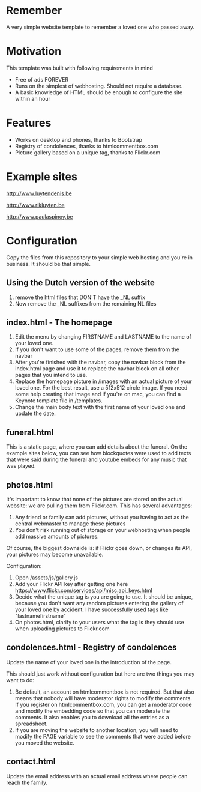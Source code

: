 # Remember
A very simple website template to remember a loved one who passed away.

# Motivation
This template was built with following requirements in mind
* Free of ads FOREVER
* Runs on the simplest of webhosting. Should not require a database.
* A basic knowledge of HTML should be enough to configure the site within an hour

# Features
* Works on desktop and phones, thanks to Bootstrap
* Registry of condolences, thanks to htmlcommentbox.com
* Picture gallery based on a unique tag, thanks to Flickr.com

# Example sites
http://www.luytendenis.be

http://www.rikluyten.be

http://www.paulaspinoy.be

# Configuration
Copy the files from this repository to your simple web hosting and you're in business. It should be that simple. 

## Using the Dutch version of the website

1. remove the html files that DON'T have the _NL suffix
2. Now remove the _NL suffixes from the remaining NL files

## index.html - The homepage

1. Edit the menu by changing FIRSTNAME and LASTNAME to the name of your loved one.
2. If you don't want to use some of the pages, remove them from the navbar
3. After you're finished with the navbar, copy the navbar block from the index.html page and use it to replace
the navbar block on all other pages that you intend to use.
4. Replace the homepage picture in /images with an actual picture of your loved one. For the best result, use a 512x512 circle image. If you need some help creating that image and if you're on mac, you can find a Keynote template file in /templates.
5. Change the main body text with the first name of your loved one and update the date.

## funeral.html

This is a static page, where you can add details about the funeral.
On the example sites below, you can see how blockquotes were used to add texts that were said during the funeral and youtube embeds for any music that was played.

## photos.html

It's important to know that none of the pictures are stored on the actual website: we are pulling them from Flickr.com. This has several advantages:
1. Any friend or family can add pictures, without you having to act as the central webmaster to manage these pictures
2. You don't risk running out of storage on your webhosting when people add massive amounts of pictures.

Of course, the biggest downside is: if Flickr goes down, or changes its API, your pictures may become unavailable. 

Configuration:
1. Open /assets/js/gallery.js
2. Add your Flickr API key after getting one here https://www.flickr.com/services/api/misc.api_keys.html
3. Decide what the unique tag is you are going to use. It should be unique, because you don't want any random pictures entering the gallery of your loved one by accident. I have successfully used tags like "lastnamefirstname"
4. On photos.html, clarify to your users what the tag is they should use when uploading pictures to Flickr.com

## condolences.html - Registry of condolences

Update the name of your loved one in the introduction of the page.

This should just work without configuration but here are two things you may want to do:
1. Be default, an account on htmlcommentbox is not required. But that also means that nobody will have moderator rights to modify the comments. If you register on htmlcommentbox.com, you can get a moderator code and modify the embedding code so that you can moderate the comments. It also enables you to download all the entries as a spreadsheet.
2. If you are moving the website to another location, you will need to modify the PAGE variable to see the comments that were added before you moved the website.

## contact.html

Update the email address with an actual email address where people can reach the family.
